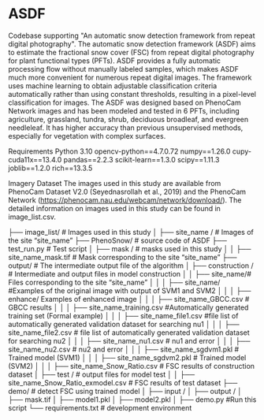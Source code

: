 # ASDF
Codebase supporting "An automatic snow detection framework from repeat digital photography".
The automatic snow detection framework (ASDF) aims to estimate the fractional snow cover (FSC) from repeat digital photography for plant functional types (PFTs). ASDF provides a fully automatic processing flow without manually labeled samples, which makes ASDF much more convenient for numerous repeat digital images. The framework uses machine learning to obtain adjustable classification criteria automatically rather than using constant thresholds, resulting in a pixel-level classification for images. The ASDF was designed based on PhenoCam Network images and has been modeled and tested in 6 PFTs, including agriculture, grassland, tundra, shrub, deciduous broadleaf, and evergreen needleleaf. It has higher accuracy than previous unsupervised methods, especially for vegetation with complex surfaces. 

Requirements
Python 3.10
opencv-python==4.7.0.72
numpy==1.26.0
cupy-cuda11x==13.4.0
pandas==2.2.3
scikit-learn==1.3.0
scipy==1.11.3
joblib==1.2.0
rich==13.3.5



Imagery Dataset
The images used in this study are available from PhenoCam Dataset V2.0 (Seyednasrollah et al., 2019) and the PhenoCam Network (https://phenocam.nau.edu/webcam/network/download/). The detailed information on images used in this study can be found in image_list.csv.

├── image_list/     # Images used in this study
│   ├── site_name /   # Images of the site “site_name”
├── PhenoSnow/                # source code of ASDF
├── test_run.py            # Test script
│   ├── mask /   # masks used in this study
│   │   ├── site_name_mask.tif # Mask corresponding to the site “site_name”
├── output/             # The intermediate output file of the algorithm
│   ├── construction /   # Intermediate and output files in model construction
│   │   ├── site_name/# Files corresponding to the site “site_name”
│   │   │   ├── site_name/ #Examples of the original image with output of SVM1 and SVM2
│   │   │   ├── enhance/ Examples of enhanced image
│   │   │   ├── site_name_GBCC.csv # GBCC results 
│   │   │   ├── site_name_training.csv #Automatically generated training set (Formal example)
│   │   │   ├── site_name_file1.csv #file list of automatically generated validation dataset for searching nu1
│   │   │   ├── site_name_file2.csv # file list of automatically generated validation dataset for searching nu2
│   │   │   ├── site_name_nu1.csv # nu1 and error
│   │   │   ├── site_name_nu2.csv # nu2 and error
│   │   │   ├── site_name_sgdvm1.pkl # Trained model (SVM1)
│   │   │   ├── site_name_sgdvm2.pkl # Trained model (SVM2)
│   │   │   ├── site_name_Snow_Ratio.csv # FSC results of construction dataset
│   ├── test /   # output files for model test
│   │   ├── site_name_Snow_Ratio_exmodel.csv # FSC results of test dataset
├── demo/  # detect FSC using trained model
│   ├── input /
│   ├── output /
│   ├── mask.tif
│   ├── model1.pkl
│   ├── model2.pkl
│   ├── demo.py  #Run this script
└── requirements.txt     # development environment


